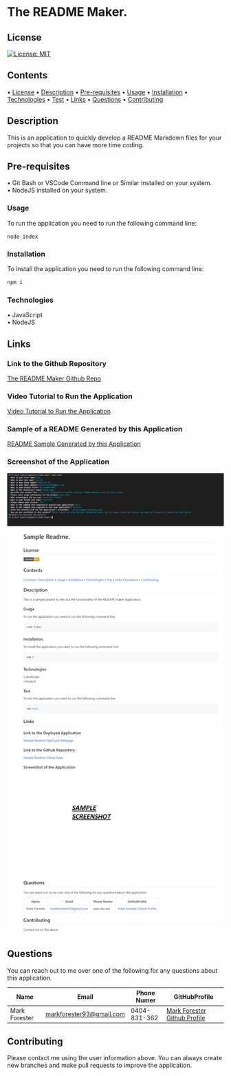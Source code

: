 # The README Maker.

## License

[![License: MIT](https://img.shields.io/badge/License-MIT-yellow.svg)](https://opensource.org/licenses/MIT)

## Contents

• [License](#license)
• [Description](#description)
• [Pre-requisites](#pre-requisites)
• [Usage](#usage)
• [Installation](#installation)
• [Technologies](#technologies)
• [Test](#test)
• [Links](#links)
• [Questions](#questions)
• [Contributing](#contributing)

## Description

This is an application to quickly develop a README Markdown files for your projects so that you can have more time coding.

## Pre-requisites

• Git Bash or VSCode Command line or Similar installed on your system.  
• NodeJS installed on your system.

### Usage

To run the application you need to run the following command line:

```
node index
```

### Installation

To install the application you need to run the following command line:

```bash
npm i
```

### Technologies

• JavaScript  
• NodeJS

## Links

### Link to the Github Repository

[The README Maker Github Repo](https://github.com/forester93/readme-maker/)

### Video Tutorial to Run the Application

[Video Tutorial to Run the Application](https://drive.google.com/file/d/1X3BBRRSoSYuGzYdHcTewfOAO3Ur8Km-6/view?usp=sharing)

### Sample of a README Generated by this Application

[README Sample Generated by this Application](./assets/README-sample.md)

### Screenshot of the Application

![Screenshot of the application running](./assets/images/screenshot.PNG)

![Screenshot of a sample README result](./assets/images/sample-readme.PNG)

## Questions

You can reach out to me over one of the following for any questions about this application.

| Name          | Email                    | Phone Numer  | GitHubProfile                                                  |
| ------------- | ------------------------ | ------------ | -------------------------------------------------------------- |
| Mark Forester | markforester93@gmail.com | 0404-831-362 | [Mark Forester Github Profile](https://github.com/forester93/) |

## Contributing

Please contact me using the user information above. You can always create new branches and make pull requests to improve the application.
